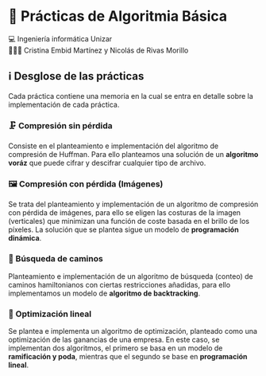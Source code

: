 # 🧮 Prácticas de Algoritmia Básica
💻 Ingeniería informática Unizar  
🧑🏻‍💻 Cristina Embid Martínez y Nicolás de Rivas Morillo
## ℹ️ Desglose de las prácticas
Cada práctica contiene una memoria en la cual se entra en detalle sobre la implementación de cada práctica.
### 🗜️ Compresión sin pérdida
Consiste en el planteamiento e implementación del algoritmo de compresión de Huffman. Para ello
planteamos una solución de un **algoritmo voráz** que puede cifrar y descifrar cualquier tipo de archivo.
### 🖼️ Compresión con pérdida (Imágenes)
Se trata del planteamiento y implementación de un algoritmo de compresión con pérdida de imágenes,
para ello se eligen las costuras de la imagen (verticales) que minimizan una función de coste basada
en el brillo de los píxeles. La solución que se plantea sigue un modelo de **programación dinámica**.
### 👣 Búsqueda de caminos
Planteamiento e implementación de un algoritmo de búsqueda (conteo) de caminos hamiltonianos con ciertas
restricciones añadidas, para ello implementamos un modelo de **algoritmo de backtracking**.
### 💸 Optimización lineal
Se plantea e implementa un algoritmo de optimización, planteado como una optimización de las ganancias
de una empresa. En este caso, se implementan dos algoritmos, el primero se basa en un modelo de
**ramificación y poda**, mientras que el segundo se base en **programación lineal**.
